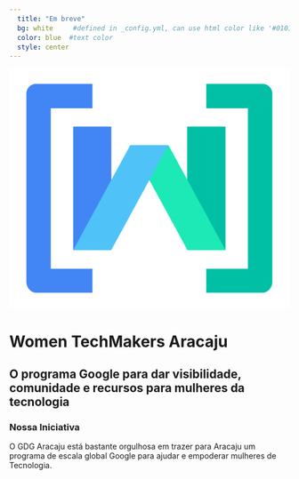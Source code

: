 ```yaml
---
  title: "Em breve"
  bg: white     #defined in _config.yml, can use html color like '#010101'
  color: blue  #text color
  style: center
---
```

![Women TechMakers](img/wtm-logo-icon.svg)

# Women TechMakers Aracaju

## O programa Google para dar visibilidade, comunidade e recursos para mulheres da tecnologia

### Nossa Iniciativa

O GDG Aracaju está bastante orgulhosa em trazer para Aracaju um programa de escala global Google para ajudar e empoderar mulheres de Tecnologia.
